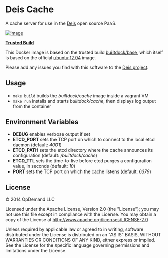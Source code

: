 # Deis Cache

A cache server for use in the [Deis](http://deis.io) open source PaaS.

[![image](https://d207aa93qlcgug.cloudfront.net/img/icons/framed-icon-checked-repository.svg)](https://index.docker.io/u/deis/cache/)

[**Trusted Build**](https://index.docker.io/u/deis/cache/)

This Docker image is based on the trusted build
[builtdock/base](https://index.docker.io/u/deis/base/), which itself is based
on the official [ubuntu:12.04](https://index.docker.io/_/ubuntu/) image.

Please add any issues you find with this software to the
[Deis project](https://github.com/builtdock/deis/issues).

## Usage

* `make build` builds the *builtdock/cache* image inside a vagrant VM
* `make run` installs and starts *builtdock/cache*, then displays log output from
  the container

## Environment Variables

* **DEBUG** enables verbose output if set
* **ETCD_PORT** sets the TCP port on which to connect to the local etcd
  daemon (default: *4001*)
* **ETCD_PATH** sets the etcd directory where the cache announces its
  configuration (default: */builtdock/cache*)
* **ETCD_TTL** sets the time-to-live before etcd purges a configuration
  value, in seconds (default: *10*)
* **PORT** sets the TCP port on which the cache listens (default: *6379*)

## License

© 2014 OpDemand LLC

Licensed under the Apache License, Version 2.0 (the "License"); you may
not use this file except in compliance with the License. You may obtain
a copy of the License at <http://www.apache.org/licenses/LICENSE-2.0>

Unless required by applicable law or agreed to in writing, software
distributed under the License is distributed on an "AS IS" BASIS,
WITHOUT WARRANTIES OR CONDITIONS OF ANY KIND, either express or implied.
See the License for the specific language governing permissions and
limitations under the License.
